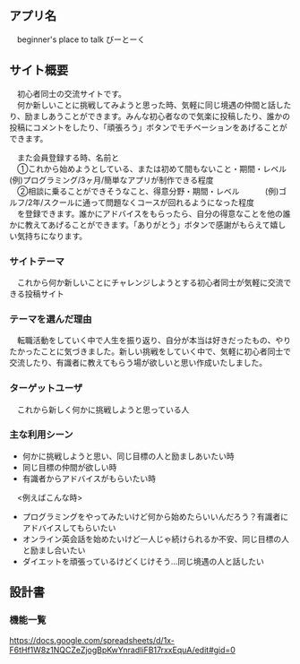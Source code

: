 ## アプリ名
　beginner's place to talk びーとーく
 

## サイト概要
　初心者同士の交流サイトです。<br>
　何か新しいことに挑戦してみようと思った時、気軽に同じ境遇の仲間と話したり、励ましあうことができます。みんな初心者なので気楽に投稿したり、誰かの投稿にコメントをしたり、「頑張ろう」ボタンでモチベーションをあげることができます。<br>

　また会員登録する時、名前と<br>
　①これから始めようとしている、または初めて間もないこと・期間・レベル　
　　(例)プログラミング/3ヶ月/簡単なアプリが制作できる程度<br>
　②相談に乗ることができそうなこと、得意分野・期間・レベル　
　　(例)ゴルフ/2年/スクールに通って問題なくコースが回れるようになった程度<br>
　を登録できます。誰かにアドバイスをもらったら、自分の得意なことを他の誰かに教えてあげることができます。「ありがとう」ボタンで感謝がもらえて嬉しい気持ちになります。

### サイトテーマ
　これから何か新しいことにチャレンジしようとする初心者同士が気軽に交流できる投稿サイト

### テーマを選んだ理由
　転職活動をしていく中で人生を振り返り、自分が本当は好きだったもの、やりたかったことに気づきました。新しい挑戦をしていく中で、気軽に初心者同士で交流したり、有識者に教えてもらう場が欲しいと思い作成いたしました。

### ターゲットユーザ
　これから新しく何かに挑戦しようと思っている人

### 主な利用シーン
- 何かに挑戦しようと思い、同じ目標の人と励ましあいたい時<br>
- 同じ目標の仲間が欲しい時<br>
- 有識者からアドバイスがもらいたい時<br>

　<例えばこんな時><br>
- プログラミングをやってみたいけど何から始めたらいいんだろう？有識者にアドバイスしてもらいたい<br>
- オンライン英会話を始めたいけど一人じゃ続けられるか不安、同じ目標の人と励まし合いたい<br>
- ダイエットを頑張っているけどくじけそう…同じ境遇の人と話したい<br>

## 設計書

### 機能一覧
https://docs.google.com/spreadsheets/d/1x-F6tHf1W8z1NQCZeZjogBpKwYnradIiFB17rxxEquA/edit#gid=0
